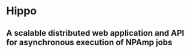 Hippo
=====
A scalable distributed web application and API for asynchronous execution of NPAmp jobs
---------------------------------------------------------------------------------------
